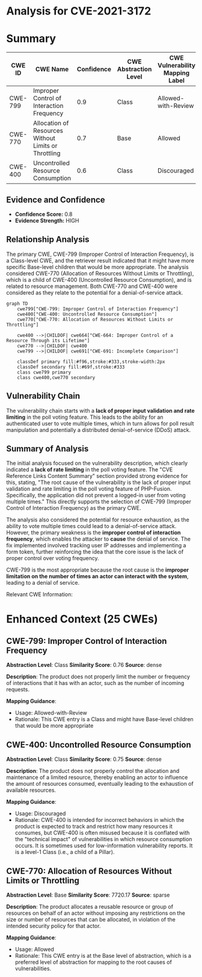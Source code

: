 # Analysis for CVE-2021-3172

# Summary
| CWE ID | CWE Name | Confidence | CWE Abstraction Level | CWE Vulnerability Mapping Label | CWE-Vulnerability Mapping Notes |
|---|---|---|---|---|---|
| CWE-799 | Improper Control of Interaction Frequency | 0.9 | Class | Allowed-with-Review | Primary CWE |
| CWE-770 | Allocation of Resources Without Limits or Throttling | 0.7 | Base | Allowed | Secondary Candidate |
| CWE-400 | Uncontrolled Resource Consumption | 0.6 | Class | Discouraged | Secondary Candidate |

## Evidence and Confidence

*   **Confidence Score:** 0.8
*   **Evidence Strength:** HIGH

## Relationship Analysis
The primary CWE, CWE-799 (Improper Control of Interaction Frequency), is a Class-level CWE, and the retriever result indicated that it might have more specific Base-level children that would be more appropriate. The analysis considered CWE-770 (Allocation of Resources Without Limits or Throttling), which is a child of CWE-400 (Uncontrolled Resource Consumption), and is related to resource management. Both CWE-770 and CWE-400 were considered as they relate to the potential for a denial-of-service attack.

```mermaid
graph TD
    cwe799["CWE-799: Improper Control of Interaction Frequency"]
    cwe400["CWE-400: Uncontrolled Resource Consumption"]
    cwe770["CWE-770: Allocation of Resources Without Limits or Throttling"]
    
    cwe400 -->|CHILDOF| cwe664["CWE-664: Improper Control of a Resource Through its Lifetime"]
    cwe770 -->|CHILDOF| cwe400
    cwe799 -->|CHILDOF| cwe691["CWE-691: Incomplete Comparison"]
    
    classDef primary fill:#f96,stroke:#333,stroke-width:2px
    classDef secondary fill:#69f,stroke:#333
    class cwe799 primary
    class cwe400,cwe770 secondary
```

## Vulnerability Chain
The vulnerability chain starts with a **lack of proper input validation and rate limiting** in the poll voting feature. This leads to the ability for an authenticated user to vote multiple times, which in turn allows for poll result manipulation and potentially a distributed denial-of-service (DDoS) attack.

## Summary of Analysis
The initial analysis focused on the vulnerability description, which clearly indicated a **lack of rate limiting** in the poll voting feature. The "CVE Reference Links Content Summary" section provided strong evidence for this, stating, "The root cause of the vulnerability is the lack of proper input validation and rate limiting in the poll voting feature of PHP-Fusion. Specifically, the application did not prevent a logged-in user from voting multiple times." This directly supports the selection of CWE-799 (Improper Control of Interaction Frequency) as the primary CWE.

The analysis also considered the potential for resource exhaustion, as the ability to vote multiple times could lead to a denial-of-service attack. However, the primary weakness is the **improper control of interaction frequency**, which enables the attacker to **cause** the denial of service. The fix implemented involved tracking user IP addresses and implementing a form token, further reinforcing the idea that the core issue is the lack of proper control over voting frequency.

CWE-799 is the most appropriate because the root cause is the **improper limitation on the number of times an actor can interact with the system**, leading to a denial of service.

Relevant CWE Information:

# Enhanced Context (25 CWEs)

## CWE-799: Improper Control of Interaction Frequency
**Abstraction Level**: Class
**Similarity Score**: 0.76
**Source**: dense

**Description**:
The product does not properly limit the number or frequency of interactions that it has with an actor, such as the number of incoming requests.

**Mapping Guidance**:
- Usage: Allowed-with-Review
- Rationale: This CWE entry is a Class and might have Base-level children that would be more appropriate

## CWE-400: Uncontrolled Resource Consumption
**Abstraction Level**: Class
**Similarity Score**: 0.75
**Source**: dense

**Description**:
The product does not properly control the allocation and maintenance of a limited resource, thereby enabling an actor to influence the amount of resources consumed, eventually leading to the exhaustion of available resources.

**Mapping Guidance**:
- Usage: Discouraged
- Rationale: CWE-400 is intended for incorrect behaviors in which the product is expected to track and restrict how many resources it consumes, but CWE-400 is often misused because it is conflated with the "technical impact" of vulnerabilities in which resource consumption occurs. It is sometimes used for low-information vulnerability reports. It is a level-1 Class (i.e., a child of a Pillar).

## CWE-770: Allocation of Resources Without Limits or Throttling
**Abstraction Level**: Base
**Similarity Score**: 7720.17
**Source**: sparse

**Description**:
The product allocates a reusable resource or group of resources on behalf of an actor without imposing any restrictions on the size or number of resources that can be allocated, in violation of the intended security policy for that actor.

**Mapping Guidance**:
- Usage: Allowed
- Rationale: This CWE entry is at the Base level of abstraction, which is a preferred level of abstraction for mapping to the root causes of vulnerabilities.